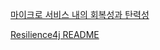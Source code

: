 [마이크로 서비스 내의 회복성과 탄력성](https://www.ing9990.xyz/65abf788-743f-40b5-bd23-f2573db60d2a)

[Resilience4j README](https://resilience4j.readme.io)